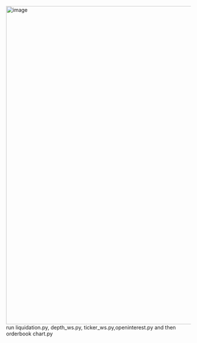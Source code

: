 <img width="1902" height="867" alt="image" src="https://github.com/user-attachments/assets/4ea92d9c-dd4d-449e-a676-690e71827142" />
run liquidation.py, depth_ws.py, ticker_ws.py,openinterest.py and then orderbook chart.py
